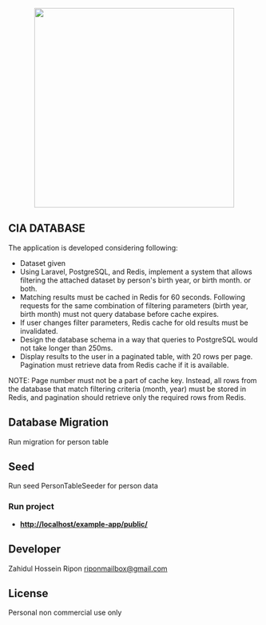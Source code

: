 <p align="center"><a href="https://laravel.com" target="_blank"><img src="https://raw.githubusercontent.com/laravel/art/master/logo-lockup/5%20SVG/2%20CMYK/1%20Full%20Color/laravel-logolockup-cmyk-red.svg" width="400"></a></p>

## CIA DATABASE 

The application is developed considering following:

- Dataset given
- Using Laravel, PostgreSQL, and Redis, implement a system that allows filtering the attached dataset by person's birth year, or birth month. or both.
- Matching results must be cached in Redis for 60 seconds. Following requests for the same combination of filtering parameters (birth year, birth month) must not query database before cache expires.
- If user changes filter parameters, Redis cache for old results must be invalidated.
- Design the database schema in a way that queries to PostgreSQL would not take longer than 250ms.
- Display results to the user in a paginated table, with 20 rows per page. Pagination must retrieve data from Redis cache if it is available.

NOTE: Page number must not be a part of cache key. Instead, all rows from the database that match filtering criteria (month, year) must be stored in Redis, and pagination should retrieve only the required rows from Redis.

## Database Migration

Run migration for person table

## Seed

Run seed PersonTableSeeder for person data

### Run project

- **[http://localhost/example-app/public/](http://localhost/example-app/public/)**

## Developer
Zahidul Hossein Ripon
riponmailbox@gmail.com

## License
Personal non commercial use only
